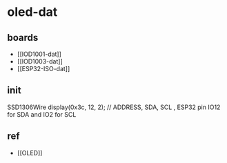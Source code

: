 

# oled-dat 

## boards 
- [[IOD1001-dat]]
- [[IOD1003-dat]]
- [[ESP32-ISO-dat]]

## init 

SSD1306Wire display(0x3c, 12, 2);   // ADDRESS, SDA, SCL , ESP32 pin IO12 for SDA and IO2 for SCL



## ref 

- [[OLED]]